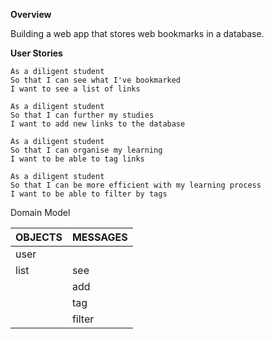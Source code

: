 **Overview**

Building a web app that stores web bookmarks in a database.


**User Stories**
```
As a diligent student
So that I can see what I've bookmarked
I want to see a list of links
```

```
As a diligent student
So that I can further my studies
I want to add new links to the database
```

```
As a diligent student
So that I can organise my learning
I want to be able to tag links
```

```
As a diligent student
So that I can be more efficient with my learning process
I want to be able to filter by tags
```

Domain Model

| OBJECTS | MESSAGES |
|---------|----------|
|user | |
|list | see |
| | add |
||  tag|
|| filter |
